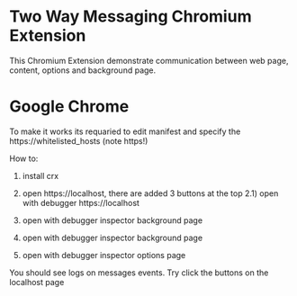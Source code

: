 # Two Way Messaging Chromium Extension

This Chromium Extension demonstrate communication between web page, content, options and background page.

# Google Chrome

To make it works its requaried to edit manifest and specify the https://whitelisted_hosts (note https!)



How to:
1) install crx

2) open https://localhost, there are added 3 buttons at the top
2.1) open with debugger  https://localhost

3) open with debugger inspector background page

4) open with debugger inspector background page

5) open with debugger inspector options page

You should see logs on messages events.
Try click the buttons on the localhost page 